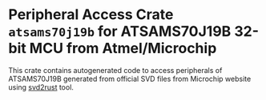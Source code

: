# Peripheral Access Crate `atsams70j19b` for ATSAMS70J19B 32-bit MCU from Atmel/Microchip

This crate contains autogenerated code to access peripherals of ATSAMS70J19B generated from official SVD files from Microchip website using [svd2rust](https://github.com/rust-embedded/svd2rust/) tool.